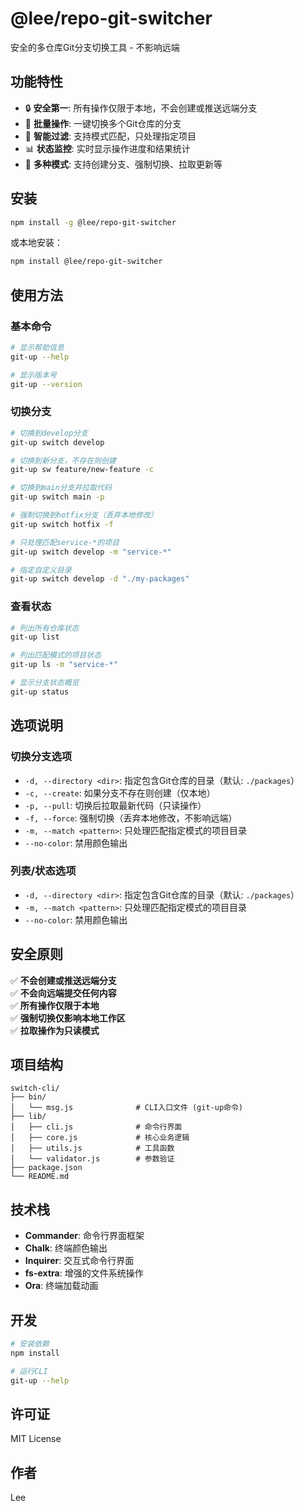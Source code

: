 # @lee/repo-git-switcher

安全的多仓库Git分支切换工具 - 不影响远端

## 功能特性

- 🔒 **安全第一**: 所有操作仅限于本地，不会创建或推送远端分支
- 🚀 **批量操作**: 一键切换多个Git仓库的分支
- 🎯 **智能过滤**: 支持模式匹配，只处理指定项目
- 📊 **状态监控**: 实时显示操作进度和结果统计
- 🔧 **多种模式**: 支持创建分支、强制切换、拉取更新等

## 安装

```bash
npm install -g @lee/repo-git-switcher
```

或本地安装：

```bash
npm install @lee/repo-git-switcher
```

## 使用方法

### 基本命令

```bash
# 显示帮助信息
git-up --help

# 显示版本号
git-up --version
```

### 切换分支

```bash
# 切换到develop分支
git-up switch develop

# 切换到新分支，不存在则创建
git-up sw feature/new-feature -c

# 切换到main分支并拉取代码
git-up switch main -p

# 强制切换到hotfix分支（丢弃本地修改）
git-up switch hotfix -f

# 只处理匹配service-*的项目
git-up switch develop -m "service-*"

# 指定自定义目录
git-up switch develop -d "./my-packages"
```

### 查看状态

```bash
# 列出所有仓库状态
git-up list

# 列出匹配模式的项目状态
git-up ls -m "service-*"

# 显示分支状态概览
git-up status
```

## 选项说明

### 切换分支选项

- `-d, --directory <dir>`: 指定包含Git仓库的目录（默认: `./packages`）
- `-c, --create`: 如果分支不存在则创建（仅本地）
- `-p, --pull`: 切换后拉取最新代码（只读操作）
- `-f, --force`: 强制切换（丢弃本地修改，不影响远端）
- `-m, --match <pattern>`: 只处理匹配指定模式的项目目录
- `--no-color`: 禁用颜色输出

### 列表/状态选项

- `-d, --directory <dir>`: 指定包含Git仓库的目录（默认: `./packages`）
- `-m, --match <pattern>`: 只处理匹配指定模式的项目目录
- `--no-color`: 禁用颜色输出

## 安全原则

✅ **不会创建或推送远端分支**  
✅ **不会向远端提交任何内容**  
✅ **所有操作仅限于本地**  
✅ **强制切换仅影响本地工作区**  
✅ **拉取操作为只读模式**

## 项目结构

```
switch-cli/
├── bin/
│   └── msg.js              # CLI入口文件 (git-up命令)
├── lib/
│   ├── cli.js              # 命令行界面
│   ├── core.js             # 核心业务逻辑
│   ├── utils.js            # 工具函数
│   └── validator.js        # 参数验证
├── package.json
└── README.md
```

## 技术栈

- **Commander**: 命令行界面框架
- **Chalk**: 终端颜色输出
- **Inquirer**: 交互式命令行界面
- **fs-extra**: 增强的文件系统操作
- **Ora**: 终端加载动画

## 开发

```bash
# 安装依赖
npm install

# 运行CLI
git-up --help
```

## 许可证

MIT License

## 作者

Lee
